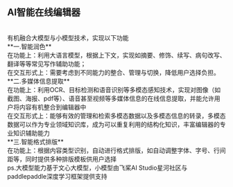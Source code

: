 ## **AI智能在线编辑器** <br>
<br>
有机融合大模型与小模型技术，实现以下功能<br>
**一.智能润色**<br>
在功能上：利用大语言模型，根据上下文，实现如摘要、修饰、续写、病句改写、翻译等等常见写作辅助功能；<br>
在交互形式上：需要考虑到不同能力的整合、管理与切换，降低用户选择负担。 <br>
**二.多媒体信息提取**<br>
在功能上：利用OCR、目标检测和语音识别等多模态感知技术，实现对图像（如截图、海报、pdf等）、语音甚至视频等多媒体信息的在线信息提取，并能允许用户将内容有机整合到编辑器中<br>
在交互形式上：能够有效的管理和检索多模态数据以及多模态信息的转录，多模态数据可以作为专业领域知识库，成为可以重复利用的结构化知识，丰富编辑器的专业知识辅助能力 <br>
**三.智能格式排版**<br>
在功能上：根据内容类型识别，自动进行格式排版，如自动调整字体、字号、行间距等，同时提供多种排版模板供用户选择<br>
ps.大模型能力基于文心大模型，小模型由飞桨AI Studio星河社区与paddlepaddle深度学习框架提供支持<br>

